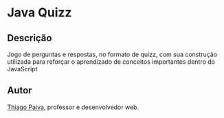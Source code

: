 # Java Quizz #

## Descrição ##

Jogo de perguntas e respostas, no formato de quizz, com sua construção utilizada para reforçar o aprendizado de conceitos importantes dentro do JavaScript

## Autor ##

[Thiago Paiva](http://thiagopaiva.com/), professor e desenvolvedor web.